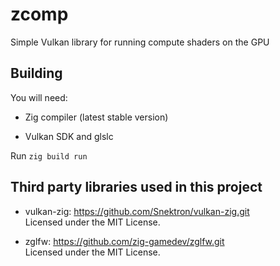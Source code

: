 # zcomp

Simple Vulkan library for running compute shaders on the GPU

## Building

You will need:

* Zig compiler (latest stable version)

* Vulkan SDK and glslc <br>

Run `zig build run`

## Third party libraries used in this project

* vulkan-zig: https://github.com/Snektron/vulkan-zig.git <br>
Licensed under the MIT License.


* zglfw: https://github.com/zig-gamedev/zglfw.git <br>
Licensed under the MIT License.
